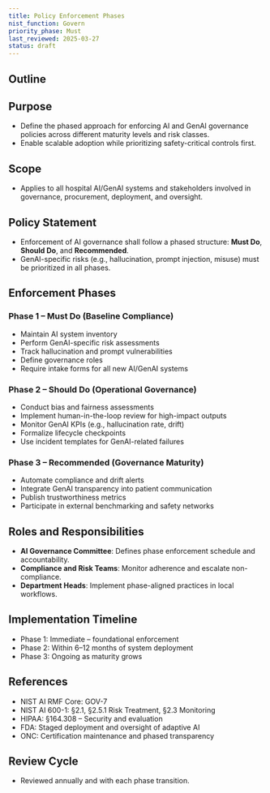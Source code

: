 ```yaml
---
title: Policy Enforcement Phases
nist_function: Govern
priority_phase: Must
last_reviewed: 2025-03-27
status: draft
---
```


## Outline

## Purpose
- Define the phased approach for enforcing AI and GenAI governance policies across different maturity levels and risk classes.
- Enable scalable adoption while prioritizing safety-critical controls first.

## Scope
- Applies to all hospital AI/GenAI systems and stakeholders involved in governance, procurement, deployment, and oversight.

## Policy Statement
- Enforcement of AI governance shall follow a phased structure: **Must Do**, **Should Do**, and **Recommended**.
- GenAI-specific risks (e.g., hallucination, prompt injection, misuse) must be prioritized in all phases.

## Enforcement Phases

### Phase 1 – Must Do (Baseline Compliance)
- Maintain AI system inventory
- Perform GenAI-specific risk assessments
- Track hallucination and prompt vulnerabilities
- Define governance roles
- Require intake forms for all new AI/GenAI systems

### Phase 2 – Should Do (Operational Governance)
- Conduct bias and fairness assessments
- Implement human-in-the-loop review for high-impact outputs
- Monitor GenAI KPIs (e.g., hallucination rate, drift)
- Formalize lifecycle checkpoints
- Use incident templates for GenAI-related failures

### Phase 3 – Recommended (Governance Maturity)
- Automate compliance and drift alerts
- Integrate GenAI transparency into patient communication
- Publish trustworthiness metrics
- Participate in external benchmarking and safety networks

## Roles and Responsibilities
- **AI Governance Committee**: Defines phase enforcement schedule and accountability.
- **Compliance and Risk Teams**: Monitor adherence and escalate non-compliance.
- **Department Heads**: Implement phase-aligned practices in local workflows.

## Implementation Timeline
- Phase 1: Immediate – foundational enforcement
- Phase 2: Within 6–12 months of system deployment
- Phase 3: Ongoing as maturity grows

## References
- NIST AI RMF Core: GOV-7
- NIST AI 600-1: §2.1, §2.5.1 Risk Treatment, §2.3 Monitoring
- HIPAA: §164.308 – Security and evaluation
- FDA: Staged deployment and oversight of adaptive AI
- ONC: Certification maintenance and phased transparency

## Review Cycle
- Reviewed annually and with each phase transition.
